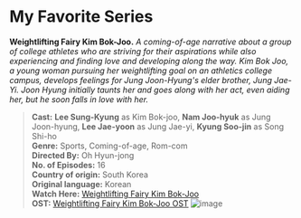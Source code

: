 # My Favorite Series
**Weightlifting Fairy Kim Bok-Joo.**
*A coming-of-age narrative about a group of college athletes who are striving for their aspirations while also experiencing and finding love and developing along the way. Kim Bok Joo, a young woman pursuing her weightlifting goal on an athletics college campus, develops feelings for Jung Joon-Hyung's elder brother, Jung Jae-Yi. Joon Hyung initially taunts her and goes along with her act, even aiding her, but he soon falls in love with her.*  
> **Cast:** **Lee Sung-Kyung** as Kim Bok-joo, **Nam Joo-hyuk** as Jung Joon-hyung, **Lee Jae-yoon** as Jung Jae-yi, **Kyung Soo-jin** as Song Shi-ho  
> **Genre:** Sports, Coming-of-age, Rom-com   
> **Directed By:** Oh Hyun-jong  
> **No. of Episodes:** 16  
> **Country of origin:** South Korea  
> **Original language:** Korean  
> **Watch Here:** [Weightlifting Fairy Kim Bok-Joo](https://wetv.vip/en/play/a5qpq2l4kdu7ifr-Weightlifting%20Fairy%2C%20Kim%20Bok-joo/n0034ouodli)   
> **OST:** [Weightlifting Fairy Kim Bok-Joo OST](https://www.youtube.com/watch?v=2-zMF0rw694)
![image](https://github.com/xrstnellyza/app-dev/assets/134861737/16f9860f-db26-4383-8f37-f80833a65b15)
